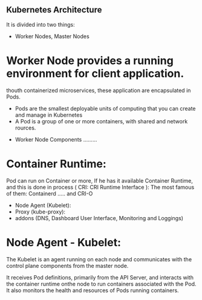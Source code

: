 Kubernetes Architecture
-----------------------
It is divided into two things:

- Worker Nodes, Master Nodes

# Worker Node provides a running environment for client application.
thouth containerized microservices, these application are encapsulated in Pods.

- Pods are the smallest deployable units of computing that you can create and manage in Kubernetes
- A Pod is a group of one or more containers, with shared and network rources.

* Worker Node Components
.........

# Container Runtime:
Pod can run on Container or more, If he has it available Container Runtime,
and this is done in process ( CRI: CRI Runtime Interface ):
The most famous of them:
Containerd ..... and CRI-O

- Node Agent (Kubelet):
- Proxy (kube-proxy):
- addons (DNS, Dashboard User Interface, Monitoring and Loggings)

# Node Agent - Kubelet:

The Kubelet is an agent running on each node and communicates with the control
plane components from the master node.

It receives Pod definitions, primarily from the API Server, and interacts with the container runtime onthe node to run containers associated with the Pod.
It also monitors the health and resources of Pods running containers.


